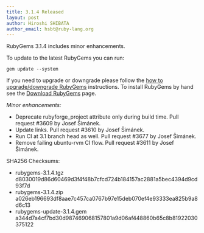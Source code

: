 ```yaml
---
title: 3.1.4 Released
layout: post
author: Hiroshi SHIBATA
author_email: hsbt@ruby-lang.org
---
```


RubyGems 3.1.4 includes minor enhancements.

To update to the latest RubyGems you can run:

    gem update --system

If you need to upgrade or downgrade please follow the [how to upgrade/downgrade
RubyGems][upgrading] instructions.  To install RubyGems by hand see the
[Download RubyGems][download] page.

_Minor enhancements:_

* Deprecate rubyforge_project attribute only during build time. Pull request #3609 by Josef Šimánek.
* Update links. Pull request #3610 by Josef Šimánek.
* Run CI at 3.1 branch head as well. Pull request #3677 by Josef Šimánek.
* Remove failing ubuntu-rvm CI flow. Pull request #3611 by Josef Šimánek.


SHA256 Checksums:

* rubygems-3.1.4.tgz  
  d8030019d86d60469d3f4f48b7cfcd724b184157ac2881a5bec4394d9cd93f7d
* rubygems-3.1.4.zip  
  a026eb196693df8aae7c457ca0767b97e15deb070ef4e93333ea825b9a8d6c13
* rubygems-update-3.1.4.gem  
  a344d7a4cf7bd30d987469068157801a9d06af448860b65c8b81922030375122


[download]: https://rubygems.org/pages/download
[upgrading]: http://docs.seattlerb.org/rubygems/UPGRADING_rdoc.html

